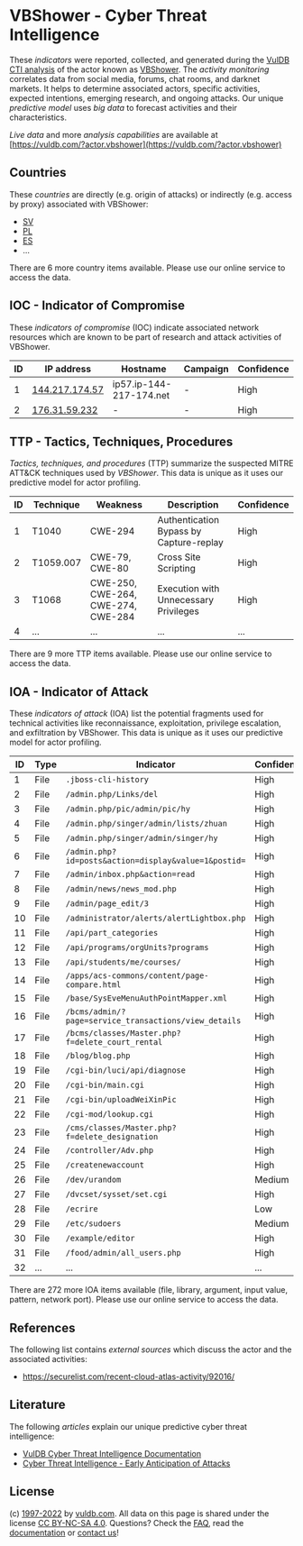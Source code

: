 # VBShower - Cyber Threat Intelligence

These _indicators_ were reported, collected, and generated during the [VulDB CTI analysis](https://vuldb.com/?kb.cti) of the actor known as [VBShower](https://vuldb.com/?actor.vbshower). The _activity monitoring_ correlates data from social media, forums, chat rooms, and darknet markets. It helps to determine associated actors, specific activities, expected intentions, emerging research, and ongoing attacks. Our unique _predictive model_ uses _big data_ to forecast activities and their characteristics.

_Live data_ and more _analysis capabilities_ are available at [https://vuldb.com/?actor.vbshower](https://vuldb.com/?actor.vbshower)

## Countries

These _countries_ are directly (e.g. origin of attacks) or indirectly (e.g. access by proxy) associated with VBShower:

* [SV](https://vuldb.com/?country.sv)
* [PL](https://vuldb.com/?country.pl)
* [ES](https://vuldb.com/?country.es)
* ...

There are 6 more country items available. Please use our online service to access the data.

## IOC - Indicator of Compromise

These _indicators of compromise_ (IOC) indicate associated network resources which are known to be part of research and attack activities of VBShower.

ID | IP address | Hostname | Campaign | Confidence
-- | ---------- | -------- | -------- | ----------
1 | [144.217.174.57](https://vuldb.com/?ip.144.217.174.57) | ip57.ip-144-217-174.net | - | High
2 | [176.31.59.232](https://vuldb.com/?ip.176.31.59.232) | - | - | High

## TTP - Tactics, Techniques, Procedures

_Tactics, techniques, and procedures_ (TTP) summarize the suspected MITRE ATT&CK techniques used by _VBShower_. This data is unique as it uses our predictive model for actor profiling.

ID | Technique | Weakness | Description | Confidence
-- | --------- | -------- | ----------- | ----------
1 | T1040 | CWE-294 | Authentication Bypass by Capture-replay | High
2 | T1059.007 | CWE-79, CWE-80 | Cross Site Scripting | High
3 | T1068 | CWE-250, CWE-264, CWE-274, CWE-284 | Execution with Unnecessary Privileges | High
4 | ... | ... | ... | ...

There are 9 more TTP items available. Please use our online service to access the data.

## IOA - Indicator of Attack

These _indicators of attack_ (IOA) list the potential fragments used for technical activities like reconnaissance, exploitation, privilege escalation, and exfiltration by VBShower. This data is unique as it uses our predictive model for actor profiling.

ID | Type | Indicator | Confidence
-- | ---- | --------- | ----------
1 | File | `.jboss-cli-history` | High
2 | File | `/admin.php/Links/del` | High
3 | File | `/admin.php/pic/admin/pic/hy` | High
4 | File | `/admin.php/singer/admin/lists/zhuan` | High
5 | File | `/admin.php/singer/admin/singer/hy` | High
6 | File | `/admin.php?id=posts&action=display&value=1&postid=` | High
7 | File | `/admin/inbox.php&action=read` | High
8 | File | `/admin/news/news_mod.php` | High
9 | File | `/admin/page_edit/3` | High
10 | File | `/administrator/alerts/alertLightbox.php` | High
11 | File | `/api/part_categories` | High
12 | File | `/api/programs/orgUnits?programs` | High
13 | File | `/api/students/me/courses/` | High
14 | File | `/apps/acs-commons/content/page-compare.html` | High
15 | File | `/base/SysEveMenuAuthPointMapper.xml` | High
16 | File | `/bcms/admin/?page=service_transactions/view_details` | High
17 | File | `/bcms/classes/Master.php?f=delete_court_rental` | High
18 | File | `/blog/blog.php` | High
19 | File | `/cgi-bin/luci/api/diagnose` | High
20 | File | `/cgi-bin/main.cgi` | High
21 | File | `/cgi-bin/uploadWeiXinPic` | High
22 | File | `/cgi-mod/lookup.cgi` | High
23 | File | `/cms/classes/Master.php?f=delete_designation` | High
24 | File | `/controller/Adv.php` | High
25 | File | `/createnewaccount` | High
26 | File | `/dev/urandom` | Medium
27 | File | `/dvcset/sysset/set.cgi` | High
28 | File | `/ecrire` | Low
29 | File | `/etc/sudoers` | Medium
30 | File | `/example/editor` | High
31 | File | `/food/admin/all_users.php` | High
32 | ... | ... | ...

There are 272 more IOA items available (file, library, argument, input value, pattern, network port). Please use our online service to access the data.

## References

The following list contains _external sources_ which discuss the actor and the associated activities:

* https://securelist.com/recent-cloud-atlas-activity/92016/

## Literature

The following _articles_ explain our unique predictive cyber threat intelligence:

* [VulDB Cyber Threat Intelligence Documentation](https://vuldb.com/?kb.cti)
* [Cyber Threat Intelligence - Early Anticipation of Attacks](https://www.scip.ch/en/?labs.20201022)

## License

(c) [1997-2022](https://vuldb.com/?kb.changelog) by [vuldb.com](https://vuldb.com/?kb.about). All data on this page is shared under the license [CC BY-NC-SA 4.0](https://creativecommons.org/licenses/by-nc-sa/4.0/). Questions? Check the [FAQ](https://vuldb.com/?kb.faq), read the [documentation](https://vuldb.com/?kb) or [contact us](https://vuldb.com/?contact)!
